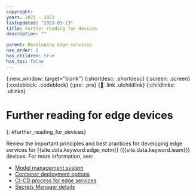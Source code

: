 ```yaml
---
copyright:
years: 2021 - 2023
lastupdated: "2023-03-13"
title: Further reading for devices
description: ""

parent: Developing edge services
nav_order: 2
has_children: true
has_toc: false
---
```


{:new_window: target="blank"}
{:shortdesc: .shortdesc}
{:screen: .screen}
{:codeblock: .codeblock}
{:pre: .pre}
{:child: .link .ulchildlink}
{:childlinks: .ullinks}

# Further reading for edge devices
{: #further_reading_for_devices}

Review the important principles and best practices for developing edge services for {{site.data.keyword.edge_notm}} ({{site.data.keyword.ieam}}) devices. For more information, see:

* [Model management system](model_management_details.md)
* [Container deployment options](container_deployment_options.md)
* [CI-CD process for edge services](cicd_process.md)
* [Secrets Manager details](secrets_details.md)
